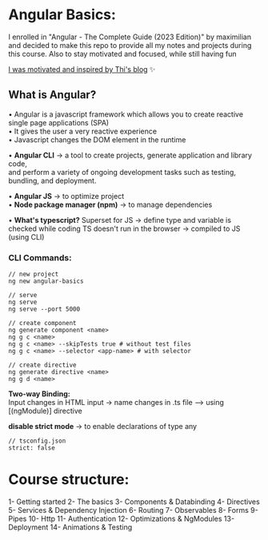 Angular Basics:
================

I enrolled in "Angular - The Complete Guide (2023 Edition)" by maximilian and decided to make this repo to provide all my notes and projects during this course. Also to stay motivated and focused, while still having fun

[I was motivated and inspired by Thi's blog](https://dinhanhthi.com/angular-1-basics-components-databinding-directives/) :sparkles:

## What is Angular?
• Angular is a javascript framework which allows you to create reactive single page applications (SPA) <br />
• It gives the user a very reactive experience <br />
• Javascript changes the DOM element in the runtime <br />

• **Angular CLI** &rarr; a tool to create projects, generate application and library code, <br />
and perform a variety of ongoing development tasks such as testing, bundling, and deployment.

• **Angular JS** &rarr; to optimize project  <br />
• **Node package manager (npm)** &rarr; to manage dependencies

• **What's typescript?**
Superset for JS &rarr; define type and variable is checked while coding
TS doesn't run in the browser &rarr; compiled to JS (using CLI)

### CLI Commands:

```
// new project
ng new angular-basics

// serve
ng serve
ng serve --port 5000

// create component
ng generate component <name>
ng g c <name> 
ng g c <name> --skipTests true # without test files
ng g c <name> --selector <app-name> # with selector

// create directive
ng generate directive <name>
ng g d <name>

```
**Two-way Binding:** <br />
Input changes in HTML input &rarr; name changes in .ts file --> using [(ngModule)] directive  <br />

**disable strict mode** &rarr; to enable declarations of type any
```
// tsconfig.json
strict: false
```

# Course structure: 
1- Getting started 
2- The basics 
3- Components & Databinding 
4- Directives 
5- Services & Dependency Injection 
6- Routing 
7- Observables 
8- Forms 
9- Pipes 
10- Http 
11- Authentication 
12- Optimizations & NgModules 
13- Deployment 
14- Animations & Testing

